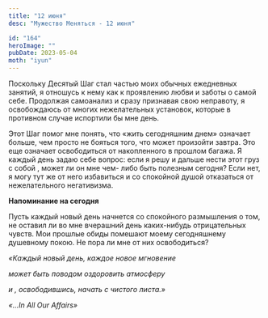 ```yaml
---
title: "12 июня"
desc: "Мужество Меняться - 12 июня"

id: "164"
heroImage: ""
pubDate: 2023-05-04
moth: "iyun"
---
```


Поскольку Десятый Шаг стал частью моих обычных ежедневных занятий, я отношусь
к нему как к проявлению любви и заботы о самой себе. Продолжая самоанализ и
сразу признавая свою неправоту, я освобождаюсь от многих нежелательных
установок, которые в противном случае испортили бы мне день.

Этот Шаг помог мне понять, что «жить сегодняшним днем» означает больше, чем
просто не бояться того, что может произойти завтра. Это еще означает
освободиться от накопленного в прошлом багажа. Я каждый день задаю себе
вопрос: если я решу и дальше нести этот груз с собой , может ли он мне чем-
либо быть полезным сегодня? Если нет, я могу тут же от него избавиться и со
спокойной душой отказаться от нежелательного негативизма.

**Напоминание на сегодня**

Пусть каждый новый день начнется со спокойного размышления о том, не оставил
ли во мне вчерашний день каких-нибудь отрицательных чувств. Мои прошлые обиды
помешают моему сегодняшнему душевному покою. Не пора ли мне от них
освободиться?

_«Каждый новый день, каждое новое мгновение_

_может быть поводом оздоровить атмосферу_

_и , освободившись, начать с чистого листа.»_

_«…In All Our Affairs»_
